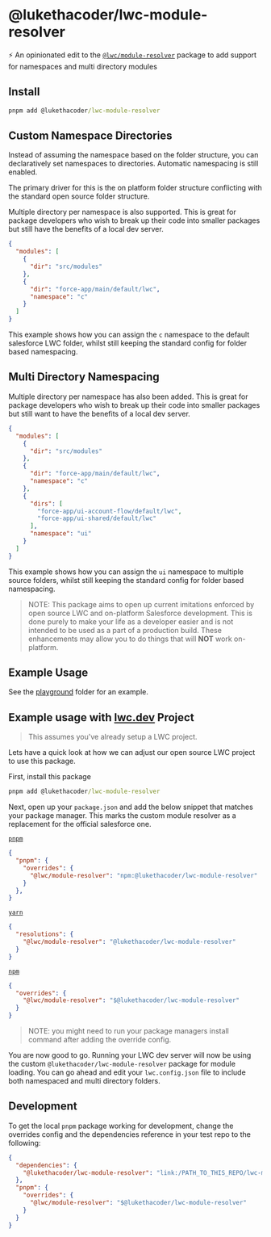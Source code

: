 # @lukethacoder/lwc-module-resolver

⚡ An opinionated edit to the [`@lwc/module-resolver`](https://github.com/salesforce/lwc/blob/master/packages/%40lwc/module-resolver/README.md)  package to add support for namespaces and multi directory modules

## Install

```cmd
pnpm add @lukethacoder/lwc-module-resolver
```

## Custom Namespace Directories

Instead of assuming the namespace based on the folder structure, you can declaratively set namespaces to directories. Automatic namespacing is still enabled. 

The primary driver for this is the on platform folder structure conflicting with the standard open source folder structure.

Multiple directory per namespace is also supported. This is great for package developers who wish to break up their code into smaller packages but still have the benefits of a local dev server.

```json
{
  "modules": [
    {
      "dir": "src/modules"
    },
    { 
      "dir": "force-app/main/default/lwc",
      "namespace": "c" 
    }
  ]
}
```

This example shows how you can assign the `c` namespace to the default salesforce LWC folder, whilst still keeping the standard config for folder based namespacing.

## Multi Directory Namespacing

Multiple directory per namespace has also been added. This is great for package developers who wish to break up their code into smaller packages but still want to have the benefits of a local dev server.

```json
{
  "modules": [
    {
      "dir": "src/modules"
    },
    { 
      "dir": "force-app/main/default/lwc",
      "namespace": "c" 
    },
    {
      "dirs": [
        "force-app/ui-account-flow/default/lwc",
        "force-app/ui-shared/default/lwc"
      ],
      "namespace": "ui"
    }
  ]
}
```

This example shows how you can assign the `ui` namespace to multiple source folders, whilst still keeping the standard config for folder based namespacing.

> NOTE:
> This package aims to open up current imitations enforced by open source LWC and on-platform Salesforce development. This is done purely to make your life as a developer easier and is not intended to be used as a part of a production build. These enhancements may allow you to do things that will **NOT** work on-platform.

## Example Usage

See the [playground](./playground/README.md) folder for an example.

## Example usage with [lwc.dev](https://lwc.dev/) Project

> This assumes you've already setup a LWC project.

Lets have a quick look at how we can adjust our open source LWC project to use this package.

First, install this package

```cmd
pnpm add @lukethacoder/lwc-module-resolver
```

Next, open up your `package.json` and add the below snippet that matches your package manager. This marks the custom module resolver as a replacement for the official salesforce one.

[`pnpm`](https://pnpm.io/package_json#pnpmoverrides)
```json
{
  "pnpm": {
    "overrides": {
      "@lwc/module-resolver": "npm:@lukethacoder/lwc-module-resolver"
    }
  },
}
```
[`yarn`](https://classic.yarnpkg.com/lang/en/docs/selective-version-resolutions/)
```json
{
  "resolutions": {
    "@lwc/module-resolver": "@lukethacoder/lwc-module-resolver"
  }
}
```
[`npm`](https://docs.npmjs.com/cli/v8/configuring-npm/package-json#overrides)
```json
{
  "overrides": {
    "@lwc/module-resolver": "$@lukethacoder/lwc-module-resolver"
  }
}
```

> NOTE: you might need to run your package managers install command after adding the override config.

You are now good to go. Running your LWC dev server will now be using the custom `@lukethacoder/lwc-module-resolver` package for module loading. You can go ahead and edit your `lwc.config.json` file to include both namespaced and multi directory folders.

## Development

To get the local `pnpm` package working for development, change the overrides config and the dependencies reference in your test repo to the following:

```json
{
  "dependencies": {
    "@lukethacoder/lwc-module-resolver": "link:/PATH_TO_THIS_REPO/lwc-module-resolver",
  },
  "pnpm": {
    "overrides": {
      "@lwc/module-resolver": "$@lukethacoder/lwc-module-resolver"
    }
  }
}
```